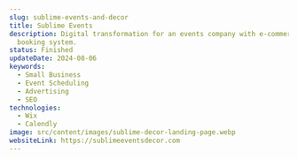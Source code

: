 ```yaml
---
slug: sublime-events-and-decor
title: Sublime Events
description: Digital transformation for an events company with e-commerce and
  booking system.
status: Finished
updateDate: 2024-08-06
keywords:
  - Small Business
  - Event Scheduling
  - Advertising
  - SEO
technologies:
  - Wix
  - Calendly
image: src/content/images/sublime-decor-landing-page.webp
websiteLink: https://sublimeeventsdecor.com
---
```

